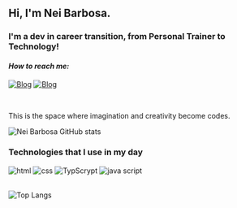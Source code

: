 ## Hi, I'm Nei Barbosa.
### I'm a dev in career transition, from Personal Trainer to Technology!

<i><h4>How to reach me:</h4></i> 

[![Blog](https://img.shields.io/badge/Instagram-E4405F?style=for-the-badge&logo=instagram&logoColor=white)](https://instagram.com/treinadornei)
[![Blog](https://img.shields.io/badge/LinkedIn-0077B5?style=for-the-badge&logo=linkedin&logoColor=white)]()

<br>

This is the space where imagination and creativity become codes.

![Nei Barbosa GitHub stats](https://github-readme-stats.vercel.app/api?username=devNeiBarbosa&show_icons=true&theme=radical)

### Technologies that I use in my day
<div>
    <img align="center" alt="html" src="https://img.shields.io/badge/HTML-239120?style=for-the-badge&logo=html5&logoColor=white"/>
    <img align="center" alt="css" src="https://img.shields.io/badge/CSS-239120?&style=for-the-badge&logo=css3&logoColor=white"/>
    <img align="center" alt="TypScrypt" src="https://img.shields.io/badge/TypeScript-007ACC?style=for-the-badge&logo=typescript&logoColor=white"/>
    <img align="center" alt="java script" src="https://img.shields.io/badge/JavaScript-F7DF1E?style=for-the-badge&logo=javascript&logoColor=black"/>
</div>
<br>

![Top Langs](https://github-readme-stats.vercel.app/api/top-langs/?username=anuraghazra&layout=compact)
